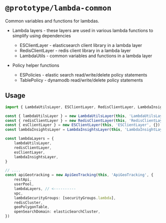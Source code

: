 # `@prototype/lambda-common`

Common variables and functions for lambdas.

* Lambda layers - these layers are used in various lambda functions to simplify using dependencies
  * ESClientLayer - elasticsearch client library in a lambda layer
  * RedisClientLayer - redis client library in a lambda layer
  * LambdaUtils - common variables and functions in a lambda layer

* Policy helper functions
  * ESPolicies - elastic search read/write/delete policy statements
  * TablePolicy - dynamodb read/write/delete policy statements

## Usage

```ts
import { LambdaUtilsLayer, ESClientLayer, RedisClientLayer, LambdaInsightsLayer } from '@prototype/lambda-common'

const { lambdaUtilsLayer } = new LambdaUtilsLayer(this, 'LambdaUtilsLayer', {})
const { redisClientLayer } = new RedisClientLayer(this, 'RedisClientLayer', {})
const { esClientLayer } = new ESClientLayer(this, 'ESClientLayer', {})
const lambdaInsightsLayer = LambdaInsightsLayer(this, 'LambdaInsightLayer')

const lambdaLayers = {
    lambdaUtilsLayer,
    redisClientLayer,
    esClientLayer,
    lambdaInsightsLayer,
}

// ....
const apiGeotracking = new ApiGeoTracking(this, 'ApiGeoTracking', {
    restApi,
    userPool,
    lambdaLayers, // <----------
    vpc,
    lambdaSecurityGroups: [securityGroups.lambda],
    redisCluster,
    geoPolygonTable,
    openSearchDomain: elasticSearchCluster,
})

```
